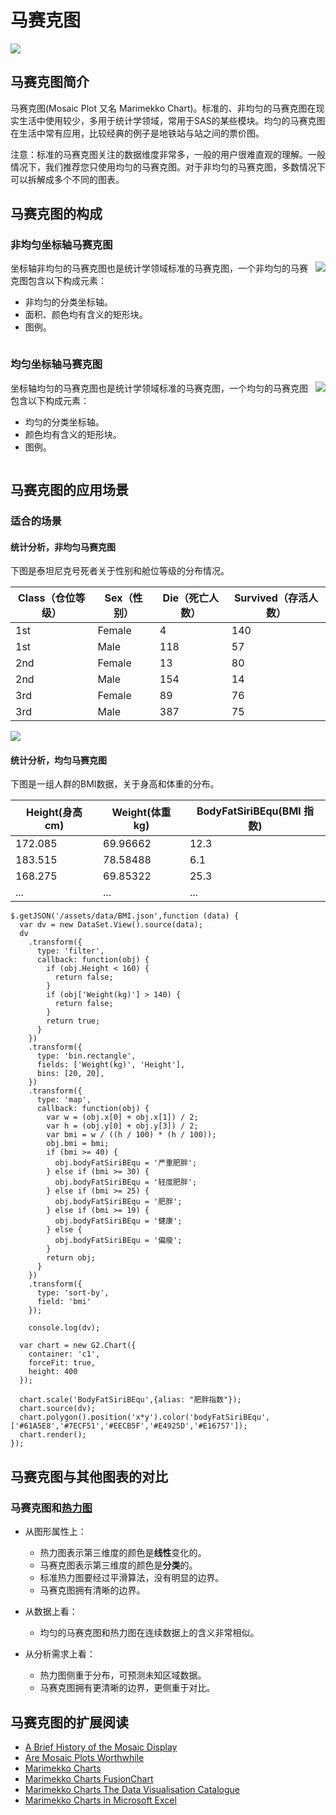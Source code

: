 <!--
title: 马赛克图
tags:
  - compare
  - proportion
-->

# 马赛克图

<img src="https://os.alipayobjects.com/rmsportal/eXoQbOxSvByiNWd.jpg">

## 马赛克图简介

马赛克图(Mosaic Plot 又名 Marimekko Chart)。标准的、非均匀的马赛克图在现实生活中使用较少，多用于统计学领域，常用于SAS的某些模块。均匀的马赛克图在生活中常有应用，比较经典的例子是地铁站与站之间的票价图。

注意：标准的马赛克图关注的数据维度非常多，一般的用户很难直观的理解。一般情况下，我们推荐您只使用均匀的马赛克图。对于非均匀的马赛克图，多数情况下可以拆解成多个不同的图表。

## 马赛克图的构成

### 非均匀坐标轴马赛克图

<img class="article-img-3" style="float:right;" src="https://os.alipayobjects.com/rmsportal/RKlgDYrPsNzxKHt.png" />

坐标轴非均匀的马赛克图也是统计学领域标准的马赛克图，一个非均匀的马赛克图包含以下构成元素：

* 非均匀的分类坐标轴。
* 面积、颜色均有含义的矩形块。
* 图例。

<div style="clear:both;"></div>

### 均匀坐标轴马赛克图

<img class="article-img-3" style="float:right;" src="https://os.alipayobjects.com/rmsportal/VwBbTVppnBdxlhk.png" />

坐标轴均匀的马赛克图也是统计学领域标准的马赛克图，一个均匀的马赛克图包含以下构成元素：

* 均匀的分类坐标轴。
* 颜色均有含义的矩形块。
* 图例。

<div style="clear:both;"></div>

## 马赛克图的应用场景

### 适合的场景

#### 统计分析，非均匀马赛克图

下图是泰坦尼克号死者关于性别和舱位等级的分布情况。

Class（仓位等级）|Sex（性别）|Die（死亡人数）|Survived（存活人数）
---|---|---|---
1st|Female|4|140
1st|Male|118|57
2nd|Female|13|80
2nd|Male|154|14
3rd|Female|89|76
3rd|Male|387|75

<img class="article-img-3" src="https://t.alipayobjects.com/images/rmsweb/T1B.0iXcxfXXXXXXXX.png" />

#### 统计分析，均匀马赛克图

下图是一组人群的BMI数据，关于身高和体重的分布。

Height(身高 cm)|Weight(体重 kg)|BodyFatSiriBEqu(BMI 指数)
---|---|---
172.085|69.96662|12.3
183.515|78.58488|6.1
168.275|69.85322|25.3
...|...|...

<div id="c1"></div>

```js-
$.getJSON('/assets/data/BMI.json',function (data) {
  var dv = new DataSet.View().source(data);
  dv
    .transform({
      type: 'filter',
      callback: function(obj) {
        if (obj.Height < 160) {
          return false;
        }
        if (obj['Weight(kg)'] > 140) {
          return false;
        }
        return true;
      }
    })
    .transform({
      type: 'bin.rectangle',
      fields: ['Weight(kg)', 'Height'],
      bins: [20, 20],
    })
    .transform({
      type: 'map',
      callback: function(obj) {
        var w = (obj.x[0] + obj.x[1]) / 2;
        var h = (obj.y[0] + obj.y[3]) / 2;
        var bmi = w / ((h / 100) * (h / 100));
        obj.bmi = bmi;
        if (bmi >= 40) {
          obj.bodyFatSiriBEqu = '严重肥胖';
        } else if (bmi >= 30) {
          obj.bodyFatSiriBEqu = '轻度肥胖';
        } else if (bmi >= 25) {
          obj.bodyFatSiriBEqu = '肥胖';
        } else if (bmi >= 19) {
          obj.bodyFatSiriBEqu = '健康';
        } else {
          obj.bodyFatSiriBEqu = '偏瘦';
        }
        return obj;
      }
    })
    .transform({
      type: 'sort-by',
      field: 'bmi'
    });

    console.log(dv);

  var chart = new G2.Chart({
    container: 'c1',
    forceFit: true,
    height: 400
  });

  chart.scale('BodyFatSiriBEqu',{alias: "肥胖指数"});
  chart.source(dv);
  chart.polygon().position('x*y').color('bodyFatSiriBEqu',['#61A5E8','#7ECF51','#EECB5F','#E4925D','#E16757']);
  chart.render();
});
```

## 马赛克图与其他图表的对比

### 马赛克图和[热力图](heatmap.html)

* 从图形属性上：
  * 热力图表示第三维度的颜色是**线性**变化的。
  * 马赛克图表示第三维度的颜色是**分类**的。
  * 标准热力图要经过平滑算法，没有明显的边界。
  * 马赛克图拥有清晰的边界。


* 从数据上看：
  * 均匀的马赛克图和热力图在连续数据上的含义非常相似。


* 从分析需求上看：
  * 热力图侧重于分布，可预测未知区域数据。
  * 马赛克图拥有更清晰的边界，更侧重于对比。

## 马赛克图的扩展阅读
* [A Brief History of
the Mosaic Display](http://www.datavis.ca/papers/moshist.pdf)
* [Are Mosaic Plots Worthwhile](https://www.perceptualedge.com/articles/visual_business_intelligence/are_mosaic_plots_worthwhile.pdf)
* [Marimekko Charts](http://peltiertech.com/marimekko-charts/)
* [Marimekko Charts FusionChart](http://www.fusioncharts.com/charts/marimekko-charts/)
* [Marimekko Charts The Data Visualisation Catalogue](http://www.datavizcatalogue.com/methods/marimekko_chart.html#.VlJ9E98rJTY)
* [Marimekko Charts in Microsoft Excel](http://www.clearlyandsimply.com/clearly_and_simply/2014/05/marimekko-charts-in-microsoft-excel.html)
                                                                                                
